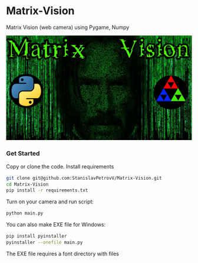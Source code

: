 # Matrix-Vision
Matrix Vision (web camera) using Pygame, Numpy

![matrix_vision](screenshot/1.jpg "matrix_vision")

### Get Started

Copy or clone the code. Install requirements

```bash
git clone git@github.com:StanislavPetrovV/Matrix-Vision.git
cd Matrix-Vision
pip install -r requirements.txt
```

Turn on your camera and run script:
```bash
python main.py
```

You can also make EXE file for Windows:
```bash
pip install pyinstaller
pyinstaller --onefile main.py
```
The EXE file requires a font directory with files